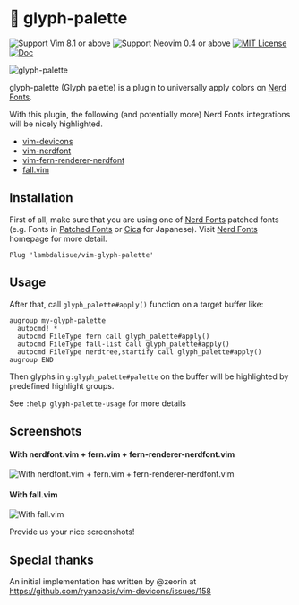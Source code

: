 # 🎨 glyph-palette

![Support Vim 8.1 or above](https://img.shields.io/badge/support-Vim%208.1%20or%20above-yellowgreen.svg)
![Support Neovim 0.4 or above](https://img.shields.io/badge/support-Neovim%200.4%20or%20above-yellowgreen.svg)
[![MIT License](https://img.shields.io/badge/license-MIT-blue.svg)](LICENSE)
[![Doc](https://img.shields.io/badge/doc-%3Ah%20glyph--palette-orange.svg)](doc/glyph-palette.txt)

![glyph-palette](https://user-images.githubusercontent.com/546312/89098136-c442ac80-d41f-11ea-90ce-68f2df7ccb25.png)

glyph-palette (Glyph palette) is a plugin to universally apply colors on [Nerd Fonts][].

With this plugin, the following (and potentially more) Nerd Fonts integrations will be nicely highlighted.

- [vim-devicons][]
- [vim-nerdfont][]
- [vim-fern-renderer-nerdfont][]
- [fall.vim][]

[nerd fonts]: https://github.com/ryanoasis/nerd-fonts
[vim-devicons]: https://github.com/ryanoasis/vim-devicons
[vim-nerdfont]: https://github.com/lambdalisue/vim-nerdfont
[vim-fern-renderer-nerdfont]: https://github.com/lambdalisue/vim-fern-renderer-nerdfont
[fall.vim]: https://github.com/vim-fall/fall.vim

## Installation

First of all, make sure that you are using one of [Nerd Fonts][] patched fonts (e.g. Fonts in [Patched Fonts](https://github.com/ryanoasis/nerd-fonts#patched-fonts) or [Cica][] for Japanese).
Visit [Nerd Fonts][] homepage for more detail.

[cica]: https://github.com/miiton/Cica

```vim
Plug 'lambdalisue/vim-glyph-palette'
```

## Usage


After that, call `glyph_palette#apply()` function on a target buffer like:

```vim
augroup my-glyph-palette
  autocmd! *
  autocmd FileType fern call glyph_palette#apply()
  autocmd FileType fall-list call glyph_palette#apply()
  autocmd FileType nerdtree,startify call glyph_palette#apply()
augroup END
```

Then glyphs in `g:glyph_palette#palette` on the buffer will be highlighted by predefined highlight groups.

See `:help glyph-palette-usage` for more details

## Screenshots

#### With nerdfont.vim + fern.vim + fern-renderer-nerdfont.vim

![With nerdfont.vim + fern.vim + fern-renderer-nerdfont.vim](https://user-images.githubusercontent.com/546312/88701008-6c1c5980-d144-11ea-8d6b-d4f4290274a6.png)

#### With fall.vim

![With fall.vim](https://github.com/user-attachments/assets/00e57422-23af-4877-9dc1-362abe11076a)

Provide us your nice screenshots!

## Special thanks

An initial implementation has written by @zeorin at https://github.com/ryanoasis/vim-devicons/issues/158
